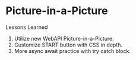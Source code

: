# Picture-in-a-Picture

Lessons Learned

1. Utilize new WebAPI Picture-in-a-Picture.
2. Customize START button with CSS in depth.
3. More async await practice with try catch block.
